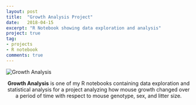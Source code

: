 ```yaml
---
layout: post
title:  "Growth Analysis Project"
date:   2018-04-15
excerpt: "R Notebook showing data exploration and analysis"
project: true
tag:
- projects
- R notebook
comments: true
---
```


![Growth Analysis](http://jamocko.github.io/assets/img/growth_analysis.png)    
    
<center><b>Growth Analysis</b> is one of my R notebooks containing data exploration and statistical analysis for a project analyzing how mouse growth changed over a period of time with respect to mouse genotype, sex, and litter size.</center> 
 
